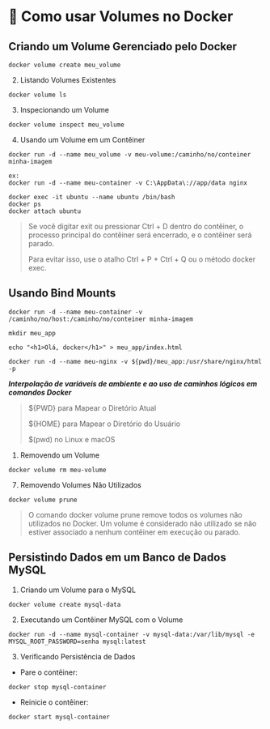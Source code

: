 # 🚀 Como usar Volumes no Docker

## Criando um Volume Gerenciado pelo Docker

```
docker volume create meu_volume
```

2. Listando Volumes Existentes

```
docker volume ls
```

3. Inspecionando um Volume

```
docker volume inspect meu_volume
```

4. Usando um Volume em um Contêiner

```
docker run -d --name meu_volume -v meu-volume:/caminho/no/conteiner minha-imagem

ex:
docker run -d --name meu-container -v C:\AppData\://app/data nginx
```

```
docker exec -it ubuntu --name ubuntu /bin/bash
docker ps
docker attach ubuntu
```

> Se você digitar exit ou pressionar Ctrl + D dentro do contêiner, o processo principal do contêiner será encerrado, e o contêiner será parado.
> 
> Para evitar isso, use o atalho Ctrl + P + Ctrl + Q ou o método docker exec.



## Usando Bind Mounts

```
docker run -d --name meu-container -v /caminho/no/host:/caminho/no/conteiner minha-imagem
```

```
mkdir meu_app

echo "<h1>Olá, docker</h1>" > meu_app/index.html

docker run -d --name meu-nginx -v ${pwd}/meu_app:/usr/share/nginx/html -p

```

***Interpolação de variáveis de ambiente e ao uso de caminhos lógicos em comandos Docker***

>  ${PWD} para Mapear o Diretório Atual
> 
>  ${HOME} para Mapear o Diretório do Usuário
> 
>  $(pwd) no Linux e macOS


1. Removendo um Volume

```
docker volume rm meu-volume
```

7. Removendo Volumes Não Utilizados

```
docker volume prune
```

> O comando docker volume prune remove todos os volumes não utilizados no Docker. Um volume é considerado não utilizado se não estiver associado a nenhum contêiner em execução ou parado.


## Persistindo Dados em um Banco de Dados MySQL

1. Criando um Volume para o MySQL
```
docker volume create mysql-data
```

2. Executando um Contêiner MySQL com o Volume

```
docker run -d --name mysql-container -v mysql-data:/var/lib/mysql -e MYSQL_ROOT_PASSWORD=senha mysql:latest
```

3. Verificando Persistência de Dados

- Pare o contêiner:

```
docker stop mysql-container
```

- Reinicie o contêiner:

```
docker start mysql-container
```
